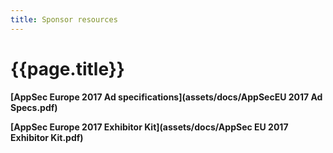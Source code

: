 ```yaml
---
title: Sponsor resources
---
```

# {{page.title}}

**[AppSec Europe 2017 Ad specifications](assets/docs/AppSecEU 2017 Ad Specs.pdf)**

**[AppSec Europe 2017 Exhibitor Kit](assets/docs/AppSec EU 2017 Exhibitor Kit.pdf)**